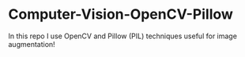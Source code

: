 # Computer-Vision-OpenCV-Pillow

In this repo I use OpenCV and Pillow (PIL) techniques useful for image augmentation! 
